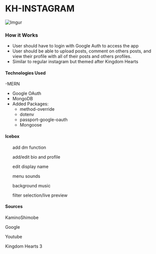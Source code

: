 # KH-INSTAGRAM
![Imgur](https://imgur.com/IFoSFgX)

### How it Works
- User should have to login with Google Auth to access the app
- User should be able to upload posts, comment on others posts, and view their profile with all of their posts and others profiles.
- Similar to regular instagram but themed after Kingdom Hearts

#### Technologies Used
-MERN
- Google OAuth
- MongoDB
- Added Packages:
  - method-override
  - dotenv
  - passport-google-oauth
  - Mongoose

#### Icebox
  <ul>add dm function </ul>
  <ul>add/edit bio and profile</ul>
  <ul>edit display name</ul>
  <ul>menu sounds</ul>
  <ul>background music</ul>
  <ul>filter selection/live preview</ul>

#### Sources
KaminoShimobe

Google

Youtube

Kingdom Hearts 3

